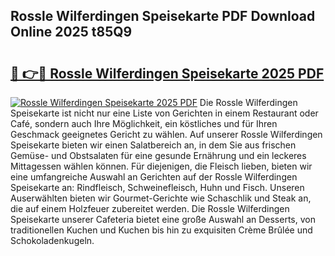 ## Rossle Wilferdingen Speisekarte PDF Download Online 2025 t85Q9

# <h2><a href="http://gcd27v.nevu.top/?p=Rossle+Wilferdingen+Speisekarte">🔗 👉🔴 Rossle Wilferdingen Speisekarte 2025 PDF</a></h2>

[![Rossle Wilferdingen Speisekarte 2025 PDF](https://i.imgur.com/dBaPXMq.png)](http://gcd27v.nevu.top/?p=Rossle+Wilferdingen+Speisekarte)
Die Rossle Wilferdingen Speisekarte ist nicht nur eine Liste von Gerichten in einem Restaurant oder Café, sondern auch Ihre Möglichkeit, ein köstliches und für Ihren Geschmack geeignetes Gericht zu wählen. Auf unserer Rossle Wilferdingen Speisekarte bieten wir einen Salatbereich an, in dem Sie aus frischen Gemüse- und Obstsalaten für eine gesunde Ernährung und ein leckeres Mittagessen wählen können. Für diejenigen, die Fleisch lieben, bieten wir eine umfangreiche Auswahl an Gerichten auf der Rossle Wilferdingen Speisekarte an: Rindfleisch, Schweinefleisch, Huhn und Fisch. Unseren Auserwählten bieten wir Gourmet-Gerichte wie Schaschlik und Steak an, die auf einem Holzfeuer zubereitet werden. Die Rossle Wilferdingen Speisekarte unserer Cafeteria bietet eine große Auswahl an Desserts, von traditionellen Kuchen und Kuchen bis hin zu exquisiten Crème Brûlée und Schokoladenkugeln.
